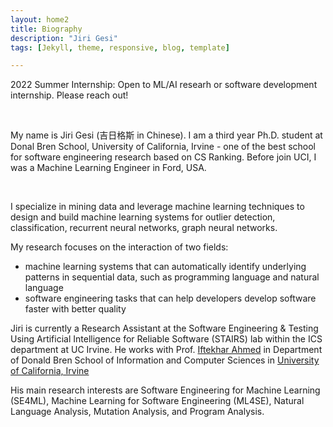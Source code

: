 ```yaml
---
layout: home2
title: Biography
description: "Jiri Gesi"
tags: [Jekyll, theme, responsive, blog, template]

---
```


2022 Summer Internship: Open to ML/AI researh or software development internship. Please reach out! 

<br />

My name is Jiri Gesi (吉日格斯 in Chinese). I am a third year Ph.D. student at Donal Bren School, University of California, Irvine - one of the best school for software engineering research based on CS Ranking. Before join UCI, I was a Machine Learning Engineer in Ford, USA. 

<br />

I specialize in mining data and leverage machine learning techniques to design and build machine learning systems for outlier detection, classification, recurrent neural networks, graph neural networks. 

My research focuses on the interaction of two fields:

- machine learning systems that can automatically identify underlying patterns in sequential data, such as programming language and natural language
- software engineering tasks that can help developers develop software faster with better quality 

Jiri is currently a Research Assistant at the Software Engineering & Testing Using Artificial Intelligence for Reliable Software (STAIRS) lab within the ICS department at UC Irvine. He works with Prof. <a href="https://scholar.google.com/citations?user=_TdMD7sAAAAJ&hl=en" target="_blank">Iftekhar Ahmed</a> in Department of Donald Bren School of Information and Computer Sciences in <a href="https://uci.edu/" target="_blank">University of California, Irvine</a> 



His main research interests are Software Engineering for Machine Learning (SE4ML), Machine Learning for Software Engineering (ML4SE), Natural Language Analysis, Mutation Analysis, and Program Analysis. 


